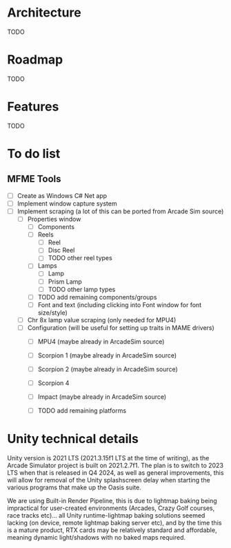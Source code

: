 # Architecture
TODO

# Roadmap
TODO

# Features
TODO

# To do list

## MFME Tools
- [ ] Create as Windows C# Net app
- [ ] Implement window capture system
- [ ] Implement scraping (a lot of this can be ported from Arcade Sim source)
  - [ ] Properties window
    - [ ]  Components
      - [ ] Reels
        - [ ] Reel
        - [ ] Disc Reel
        - [ ] TODO other reel types
      - [ ] Lamps
        - [ ] Lamp
        - [ ] Prism Lamp
        - [ ] TODO other lamp types
      - [ ] TODO add remaining components/groups
    - [ ] Font and text (including clicking into Font window for font size/style)
  - [ ] Chr 8x lamp value scraping (only needed for MPU4)
  - [ ] Configuration (will be useful for setting up traits in MAME drivers)
    - [ ] MPU4 (maybe already in ArcadeSim source)
    - [ ] Scorpion 1 (maybe already in ArcadeSim source)
    - [ ] Scorpion 2 (maybe already in ArcadeSim source)
    - [ ] Scorpion 4
    - [ ] Impact (maybe already in ArcadeSim source)
    - [ ] TODO add remaining platforms


# Unity technical details
Unity version is 2021 LTS (2021.3.15f1 LTS at the time of writing), as the Arcade Simulator project is built on 2021.2.7f1. The plan is to switch to 2023 LTS when that is released in Q4 2024, as well as general improvements, this will allow for removal of the Unity splashscreen delay when starting the various programs that make up the Oasis suite.

We are using Built-in Render Pipeline, this is due to lightmap baking being impractical for user-created environments (Arcades, Crazy Golf courses, race tracks etc)... all Unity runtime-lightmap baking solutions seemed lacking (on device, remote lightmap baking server etc), and by the time this is a mature product, RTX cards may be relatively standard and affordable, meaning dynamic light/shadows with no baked maps required.
